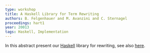 ```yaml
---
type: workshop
title: A Haskell Library for Term Rewriting
authors: B. Felgenhauer and M. Avanzini and C. Sternagel
proceedings: hart1
year: 20013
tags: Haskell, Implementation
---
```


In this abstract present our [Haskell](http://haskell.org) library for rewriting,
see also [here](/software.html).
